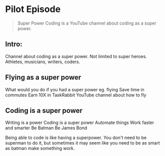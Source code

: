 # Pilot Episode

> Super Power Coding is a YouTube channel about coding as a super power.

## Intro:

Channel about coding as a super power.
Not limited to super heroes.
Athletes, musicians, writers, coders.

## Flying as a super power 
What would you do if you had a super power eg. flying
Save time in commutes
Earn 10X in TaskRabbit
YouTube channel about how to fly


## Coding is a super power
Writing is a power
Coding is a super power
Automate things
Work faster and smarter
Be Batman
Be James Bond


Being able to code is like having a superpower. You don't need to be superman to do it, but sometimes it may seem like you need to be as smart as batman make something work. 


